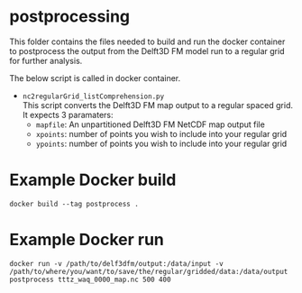 # postprocessing

This folder contains the files needed to build and run the docker container to postprocess the output from the Delft3D FM model run to a regular grid for further analysis.

The below script is called in docker container.

* `nc2regularGrid_listComprehension.py` \
  This script converts the Delft3D FM map output to a regular spaced grid. It expects 3 paramaters:
  - `mapfile`: An unpartitioned Delft3D FM NetCDF map output file
  - `xpoints`: number of points you wish to include into your regular grid
  - `ypoints`: number of points you wish to include into your regular grid

# Example Docker build

    docker build --tag postprocess .

# Example Docker run

    docker run -v /path/to/delf3dfm/output:/data/input -v /path/to/where/you/want/to/save/the/regular/gridded/data:/data/output postprocess tttz_waq_0000_map.nc 500 400
